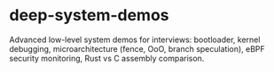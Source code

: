 # deep-system-demos
Advanced low-level system demos for interviews: bootloader, kernel debugging, microarchitecture (fence, OoO, branch speculation), eBPF security monitoring, Rust vs C assembly comparison.
